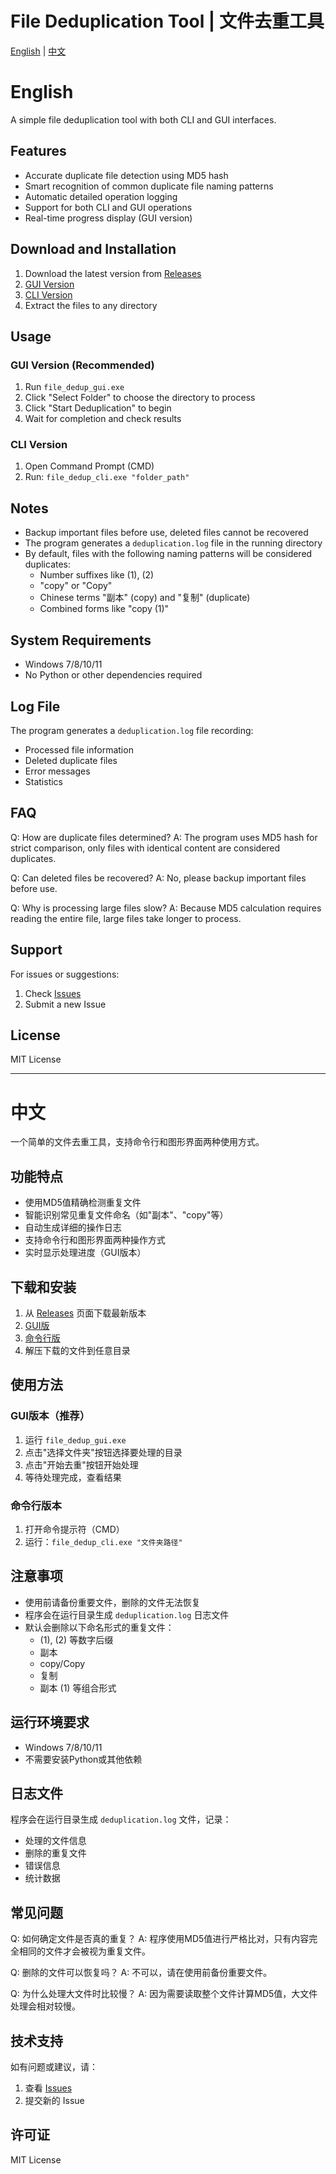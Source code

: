# File Deduplication Tool | 文件去重工具

[English](#english) | [中文](#中文)

# English

A simple file deduplication tool with both CLI and GUI interfaces.

## Features

- Accurate duplicate file detection using MD5 hash
- Smart recognition of common duplicate file naming patterns
- Automatic detailed operation logging
- Support for both CLI and GUI operations
- Real-time progress display (GUI version)

## Download and Installation

1. Download the latest version from [Releases](https://github.com/Jianghua-Long/file-deduplication/releases)
2. [GUI Version](https://github.com/Jianghua-Long/file-deduplication/releases/download/v1.0.0/file_dedup_gui.exe)
3. [CLI Version](https://github.com/Jianghua-Long/file-deduplication/releases/download/v1.0.0/file_dedup_cli.exe)
4. Extract the files to any directory

## Usage

### GUI Version (Recommended)

1. Run `file_dedup_gui.exe`
2. Click "Select Folder" to choose the directory to process
3. Click "Start Deduplication" to begin
4. Wait for completion and check results

### CLI Version

1. Open Command Prompt (CMD)
2. Run: `file_dedup_cli.exe "folder_path"`

## Notes

- Backup important files before use, deleted files cannot be recovered
- The program generates a `deduplication.log` file in the running directory
- By default, files with the following naming patterns will be considered duplicates:
  - Number suffixes like (1), (2)
  - "copy" or "Copy"
  - Chinese terms "副本" (copy) and "复制" (duplicate)
  - Combined forms like "copy (1)"

## System Requirements

- Windows 7/8/10/11
- No Python or other dependencies required

## Log File

The program generates a `deduplication.log` file recording:
- Processed file information
- Deleted duplicate files
- Error messages
- Statistics

## FAQ

Q: How are duplicate files determined?
A: The program uses MD5 hash for strict comparison, only files with identical content are considered duplicates.

Q: Can deleted files be recovered?
A: No, please backup important files before use.

Q: Why is processing large files slow?
A: Because MD5 calculation requires reading the entire file, large files take longer to process.

## Support

For issues or suggestions:
1. Check [Issues](https://github.com/Jianghua-Long/file-deduplication/issues)
2. Submit a new Issue

## License

MIT License

---

# 中文

一个简单的文件去重工具，支持命令行和图形界面两种使用方式。

## 功能特点

- 使用MD5值精确检测重复文件
- 智能识别常见重复文件命名（如"副本"、"copy"等）
- 自动生成详细的操作日志
- 支持命令行和图形界面两种操作方式
- 实时显示处理进度（GUI版本）

## 下载和安装

1. 从 [Releases](https://github.com/Jianghua-Long/file-deduplication/releases) 页面下载最新版本
2. [GUI版](https://github.com/Jianghua-Long/file-deduplication/releases/download/v1.0.0/file_dedup_gui.exe)
3. [命令行版](https://github.com/Jianghua-Long/file-deduplication/releases/download/v1.0.0/file_dedup_cli.exe)
4. 解压下载的文件到任意目录

## 使用方法

### GUI版本（推荐）

1. 运行 `file_dedup_gui.exe`
2. 点击"选择文件夹"按钮选择要处理的目录
3. 点击"开始去重"按钮开始处理
4. 等待处理完成，查看结果

### 命令行版本

1. 打开命令提示符（CMD）
2. 运行：`file_dedup_cli.exe "文件夹路径"`

## 注意事项

- 使用前请备份重要文件，删除的文件无法恢复
- 程序会在运行目录生成 `deduplication.log` 日志文件
- 默认会删除以下命名形式的重复文件：
  - (1), (2) 等数字后缀
  - 副本
  - copy/Copy
  - 复制
  - 副本 (1) 等组合形式

## 运行环境要求

- Windows 7/8/10/11
- 不需要安装Python或其他依赖

## 日志文件

程序会在运行目录生成 `deduplication.log` 文件，记录：
- 处理的文件信息
- 删除的重复文件
- 错误信息
- 统计数据

## 常见问题

Q: 如何确定文件是否真的重复？
A: 程序使用MD5值进行严格比对，只有内容完全相同的文件才会被视为重复文件。

Q: 删除的文件可以恢复吗？
A: 不可以，请在使用前备份重要文件。

Q: 为什么处理大文件时比较慢？
A: 因为需要读取整个文件计算MD5值，大文件处理会相对较慢。

## 技术支持

如有问题或建议，请：
1. 查看 [Issues](https://github.com/Jianghua-Long/file-deduplication/issues)
2. 提交新的 Issue

## 许可证

MIT License
